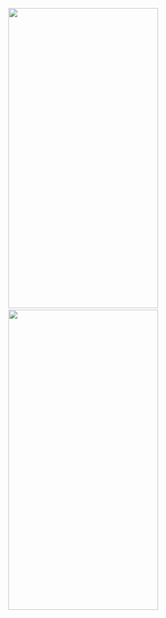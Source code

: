<img src="images/Screenrecording_1.gif" width="300" height="600"/>&nbsp; &nbsp; &nbsp; &nbsp; &nbsp;&nbsp;&nbsp; &nbsp; &nbsp; &nbsp;&nbsp;&nbsp; &nbsp; &nbsp; &nbsp;&nbsp;<img src="images/Screenrecording_2.gif" width="300" height="600"/>

